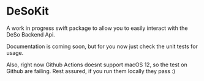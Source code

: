 # DeSoKit

A work in progress swift package to allow you to easily interact with the DeSo Backend Api.

Documentation is coming soon, but for you now just check the unit tests for usage.

Also, right now Github Actions doesnt support macOS 12, so the test on Github are failing. Rest assured, if you run them locally they pass :)
